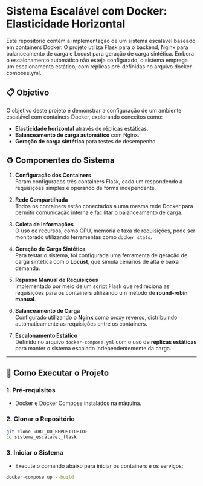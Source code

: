 # Sistema Escalável com Docker: Elasticidade Horizontal
Este repositório contém a implementação de um sistema escalável baseado em containers Docker. O projeto utiliza Flask para o backend, Nginx para balanceamento de carga e Locust para geração de carga sintética. Embora o escalonamento automático não esteja configurado, o sistema emprega um escalonamento estático, com réplicas pré-definidas no arquivo docker-compose.yml.

## 📋 Objetivo
O objetivo deste projeto é demonstrar a configuração de um ambiente escalável com containers Docker, explorando conceitos como:  

- **Elasticidade horizontal** através de réplicas estáticas.  
- **Balanceamento de carga automático** com Nginx.  
- **Geração de carga sintética** para testes de desempenho.

## ⚙️ Componentes do Sistema

1. **Configuração dos Containers**  
   Foram configurados três containers Flask, cada um respondendo a requisições simples e operando de forma independente.

2. **Rede Compartilhada**  
   Todos os containers estão conectados a uma mesma rede Docker para permitir comunicação interna e facilitar o balanceamento de carga.

3. **Coleta de Informações**  
   O uso de recursos, como CPU, memória e taxa de requisições, pode ser monitorado utilizando ferramentas como `docker stats`.

4. **Geração de Carga Sintética**  
   Para testar o sistema, foi configurada uma ferramenta de geração de carga sintética com o **Locust**, que simula cenários de alta e baixa demanda.

5. **Repasse Manual de Requisições**  
   Implementado por meio de um script Flask que redireciona as requisições para os containers utilizando um método de **round-robin manual**.

6. **Balanceamento de Carga**  
   Configurado utilizando o **Nginx** como proxy reverso, distribuindo automaticamente as requisições entre os containers.

7. **Escalonamento Estático**  
   Definido no arquivo `docker-compose.yml` com o uso de **réplicas estáticas** para manter o sistema escalado independentemente da carga.

---

## 🚀 Como Executar o Projeto

### 1. Pré-requisitos

- Docker e Docker Compose instalados na máquina.

### 2. Clonar o Repositório

```bash
git clone <URL_DO_REPOSITORIO>
cd sistema_escalavel_flask
```
### 3. Iniciar o Sistema

- Execute o comando abaixo para iniciar os containers e os serviços:

```bash
docker-compose up --build
```



